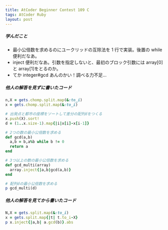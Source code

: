 ```yaml
---
title: AtCoder Beginner Contest 109 C
tags: AtCoder Ruby
layout: post
---
```


##### 学んだこと

- 最小公倍数を求めるのにユークリッドの互除法を 1 行で実装。後置の while 便利だなあ。
- inject 便利だなあ。引数を指定しないと、最初のブロック引数には array[0]と array[1]をとるのか。
- てか integer#gcd あんのかい！調べる力不足…

##### 他人の解答を見ずに書いたコード

```ruby
n,X = gets.chomp.split.map(&:to_i)
x = gets.chomp.split.map(&:to_i)

# 出発点と都市の座標をソートして差分の配列dをつくる
x.push(X).sort!
d = (1..x.size-1).map{|i|x[i]-x[i-1]}

# 2つの数の最小公倍数を求める
def gcd(a,b)
  a,b = b,a%b while b != 0
  return a
end

# 3つ以上の数の最小公倍数を求める
def gcd_multi(array)
  array.inject{|a,b|gcd(a,b)}
end

# 配列dの最小公倍数を求める
p gcd_multi(d)
```

##### 他人の解答を見てから書いたコード

```ruby
N,X = gets.split.map(&:to_i)
x = gets.split.map{|t| t.to_i-X}
p x.inject{|a,b| a.gcd(b)}.abs
```
